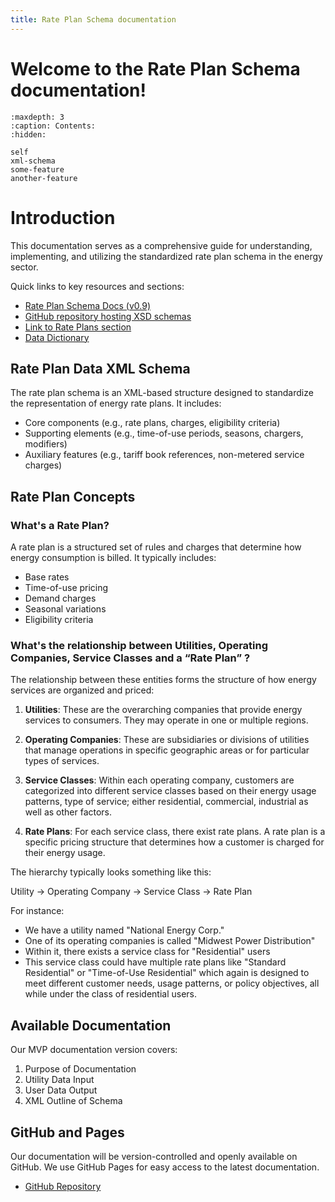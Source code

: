 ```yaml
---
title: Rate Plan Schema documentation
---
```


# Welcome to the Rate Plan Schema documentation!

```{toctree}
:maxdepth: 3
:caption: Contents:
:hidden:

self
xml-schema
some-feature
another-feature
```

# Introduction

This documentation serves as a comprehensive guide for understanding, implementing, and utilizing the standardized rate plan schema in the energy sector.

 Quick links to key resources and sections:
  - [Rate Plan Schema Docs (v0.9)](https://flux-tailor.github.io/rate-plan-documentation/_static/rate-plan-schema-docs/v0.9/rate_plan_data_input.html)
  - [GitHub repository hosting XSD schemas](https://github.com/Flux-Tailor/rate-plan-schema)
  - [Link to Rate Plans section](#rate-plans)
  - [Data Dictionary](https://iedr-public-static-files.s3.amazonaws.com/documentation/IEDR_DataDictionary-RatePlanData_V001_20240112.pdf)


## Rate Plan Data XML Schema

The rate plan schema is an XML-based structure designed to standardize the representation of energy rate plans. It includes:

- Core components (e.g., rate plans, charges, eligibility criteria)
- Supporting elements (e.g., time-of-use periods, seasons, chargers, modifiers)
- Auxiliary features (e.g., tariff book references, non-metered service charges)

## Rate Plan Concepts

### What's a Rate Plan?

A rate plan is a structured set of rules and charges that determine how energy consumption is billed. It typically includes:

- Base rates
- Time-of-use pricing
- Demand charges
- Seasonal variations
- Eligibility criteria


### What's the relationship between Utilities, Operating Companies, Service Classes and a “Rate Plan” ?

The relationship between these entities forms the structure of how energy services are organized and priced:

1. **Utilities**: These are the overarching companies that provide energy services to consumers. They may operate in one or multiple regions.

2. **Operating Companies**: These are subsidiaries or divisions of utilities that manage operations in specific geographic areas or for particular types of services.

3. **Service Classes**: Within each operating company, customers are categorized into different service classes based on their energy usage patterns, type of service; either residential, commercial, industrial as well as other factors.

4. **Rate Plans**: For each service class, there exist rate plans. A rate plan is a specific pricing structure that determines how a customer is charged for their energy usage.

The hierarchy typically looks something like this:

Utility → Operating Company → Service Class → Rate Plan

For instance:
- We have a utility named "National Energy Corp."
- One of its operating companies is called "Midwest Power Distribution"
- Within it, there exists a service class for "Residential" users
- This service class could have multiple rate plans like "Standard Residential" or "Time-of-Use Residential" which again is designed to meet different customer needs, usage patterns, or policy objectives, all while under the class of residential users. 


## Available Documentation

Our MVP documentation version covers:

1. Purpose of Documentation
2. Utility Data Input
3. User Data Output
4. XML Outline of Schema

## GitHub and Pages

Our documentation will be version-controlled and openly available on GitHub. We use GitHub Pages for easy access to the latest documentation.

- [GitHub Repository](https://github.com/Flux-Tailor/rate-plan-documentation)
